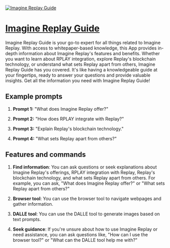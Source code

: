 [![Imagine Replay Guide](https://files.oaiusercontent.com/file-3y052wRq3MRPHSRta9QSKdE3?se=2123-10-18T09%3A41%3A03Z&sp=r&sv=2021-08-06&sr=b&rscc=max-age%3D31536000%2C%20immutable&rscd=attachment%3B%20filename%3D709e7dd7-7907-4b8c-84dd-73cde9af508b.png&sig=nRpkpWAT7DmdNqg0FefWwp2WTXgIBLqTPWPFt70zPyA%3D)](https://chat.openai.com/g/g-lDQnlMIKo-imagine-replay-guide)

# [Imagine Replay Guide](https://chat.openai.com/g/g-lDQnlMIKo-imagine-replay-guide)

Imagine Replay Guide is your go-to expert for all things related to Imagine Replay. With access to whitepaper-based knowledge, this App provides in-depth information about Imagine Replay's features and benefits. Whether you want to learn about RPLAY integration, explore Replay's blockchain technology, or understand what sets Replay apart from others, Imagine Replay Guide has you covered. It's like having a knowledgeable guide at your fingertips, ready to answer your questions and provide valuable insights. Get all the information you need with Imagine Replay Guide!

## Example prompts

1. **Prompt 1:** "What does Imagine Replay offer?"

2. **Prompt 2:** "How does RPLAY integrate with Replay?"

3. **Prompt 3:** "Explain Replay's blockchain technology."

4. **Prompt 4:** "What sets Replay apart from others?"

## Features and commands

1. **Find information**: You can ask questions or seek explanations about Imagine Replay's offerings, RPLAY integration with Replay, Replay's blockchain technology, and what sets Replay apart from others. For example, you can ask, "What does Imagine Replay offer?" or "What sets Replay apart from others?"

2. **Browser tool**: You can use the browser tool to navigate webpages and gather information. 

3. **DALLE tool**: You can use the DALLE tool to generate images based on text prompts.

4. **Seek guidance**: If you're unsure about how to use Imagine Replay or need assistance, you can ask questions like, "How can I use the browser tool?" or "What can the DALLE tool help me with?"

